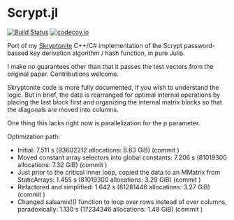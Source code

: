 # Scrypt.jl

[![Build Status](https://travis-ci.com/BioTurboNick/Scrypt.jl.svg?branch=master)](https://travis-ci.com/github/BioTurboNick/Scrypt.jl)
[![codecov.io](https://codecov.io/github/BioTurboNick/Scrypt.jl/coverage.svg?branch=master)](https://codecov.io/github/BioTurboNick/Scrypt.jl?branch=master)

Port of my [Skryptonite](https://github.com/BioTurboNick/Skryptonite) C++/C# implementation of the Scrypt password-bassed key derivation algorithm / hash function, in pure Julia.

I make no guarantees other than that it passes the test vectors from the original paper. Contributions welcome.

Skryptonite code is more fully documented, if you wish to understand the logic. But in brief, the data is rearranged for optimal internal operations by placing the last block first and organizing the internal matrix blocks so that the diagonals are moved into columns.

One thing this lacks right now is parallelization for the p parameter.



Optimization path:
 - Initial: 7.511 s (93602212 allocations: 8.63 GiB) (commit )
 - Moved constant array selectors into global constants: 7.206 s (81019300 allocations: 7.32 GiB) (commit )
 - Just prior to the critical inner loop, copied the data to an MMatrix from StaticArrays: 1.455 s (81019300 allocations: 3.29 GiB) (commit )
 - Refactored and simplified: 1.642 s (81281446 allocations: 3.27 GiB) (commit )
 - Changed salsamix!() function to loop over rows instead of over columns, paradoxically: 1.130 s (17234346 allocations: 1.48 GiB) (commit )
